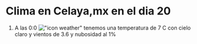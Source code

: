 # Clima en Celaya,mx en el dia 20

1. A las 0:0 !["icon weather"](http://openweathermap.org/img/w/01n.png) tenemos una temperatura de 7 C con cielo claro y  vientos de 3.6 y nubosidad al 1%
